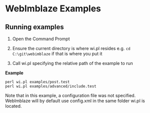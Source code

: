 # WebImblaze Examples

## Running examples

1. Open the Command Prompt

2. Ensure the current directory is where wi.pl resides e.g. `cd C:\git\webimblaze` if that is where you put it

3. Call wi.pl specifying the relative path of the example to run

**Example**
```
perl wi.pl examples/post.test
perl wi.pl examples/advanced/include.test
```

Note that in this example, a configuration file was not specified.
WebImblaze will by default use config.xml in the same folder wi.pl is located.
 